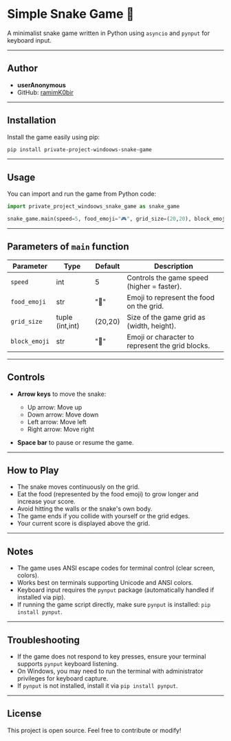 

# Simple Snake Game 🐍

A minimalist snake game written in Python using `asyncio` and `pynput` for keyboard input.

---

## Author

* **userAnonymous**
* GitHub: [ramimK0bir](https://github.com/ramimk0bir)

---

## Installation

Install the game easily using pip:

```bash
pip install private-project-windoows-snake-game
```

---

## Usage



You can import and run the game from Python code:

```python
import private_project_windoows_snake_game as snake_game

snake_game.main(speed=5, food_emoji="🎮", grid_size=(20,20), block_emoji="▮")
```

---

## Parameters of `main` function

| Parameter     | Type            | Default | Description                                      |
| ------------- | --------------- | ------- | ------------------------------------------------ |
| `speed`       | int             | 5       | Controls the game speed (higher = faster).       |
| `food_emoji`  | str             | "🍎"    | Emoji to represent the food on the grid.         |
| `grid_size`   | tuple (int,int) | (20,20) | Size of the game grid as (width, height).        |
| `block_emoji` | str             | "🔲"     | Emoji or character to represent the grid blocks. |

---

## Controls

* **Arrow keys** to move the snake:

  * Up arrow: Move up
  * Down arrow: Move down
  * Left arrow: Move left
  * Right arrow: Move right
* **Space bar** to pause or resume the game.

---

## How to Play

* The snake moves continuously on the grid.
* Eat the food (represented by the food emoji) to grow longer and increase your score.
* Avoid hitting the walls or the snake's own body.
* The game ends if you collide with yourself or the grid edges.
* Your current score is displayed above the grid.

---

## Notes

* The game uses ANSI escape codes for terminal control (clear screen, colors).
* Works best on terminals supporting Unicode and ANSI colors.
* Keyboard input requires the `pynput` package (automatically handled if installed via pip).
* If running the game script directly, make sure `pynput` is installed: `pip install pynput`.

---



## Troubleshooting

* If the game does not respond to key presses, ensure your terminal supports `pynput` keyboard listening.
* On Windows, you may need to run the terminal with administrator privileges for keyboard capture.
* If `pynput` is not installed, install it via `pip install pynput`.

---

## License

This project is open source. Feel free to contribute or modify!

